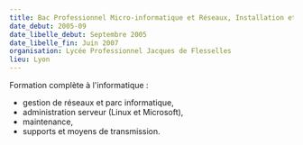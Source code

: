 ```yaml
---
title: Bac Professionnel Micro-informatique et Réseaux, Installation et Maintenance
date_debut: 2005-09
date_libelle_debut: Septembre 2005
date_libelle_fin: Juin 2007
organisation: Lycée Professionnel Jacques de Flesselles
lieu: Lyon
---
```


Formation complète à l'informatique :

- gestion de réseaux et parc informatique,
- administration serveur (Linux et Microsoft),
- maintenance,
- supports et moyens de transmission.